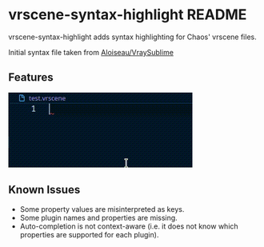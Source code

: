 # vrscene-syntax-highlight README

vrscene-syntax-highlight adds syntax highlighting for Chaos'
vrscene files.

Initial syntax file taken from
[Aloiseau/VraySublime](https://github.com/Aloiseau/VraySublime)

## Features

![Highlight overview](images/example.gif)

## Known Issues

* Some property values are misinterpreted as keys.
* Some plugin names and properties are missing.
* Auto-completion is not context-aware (i.e. it does not
  know which properties are supported for each plugin).